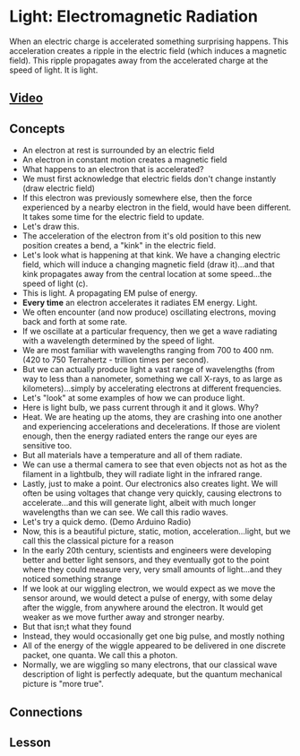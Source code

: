 # Light: Electromagnetic Radiation
When an electric charge is accelerated something surprising happens. This acceleration creates a ripple in the electric field (which induces a magnetic field). This ripple propagates away from the accelerated charge at the speed of light. It is light.

## [Video]()

## Concepts
- An electron at rest is surrounded by an electric field
- An electron in constant motion creates a magnetic field
- What happens to an electron that is accelerated?
- We must first acknowledge that electric fields don't change instantly (draw electric field)
- If this electron was previously somewhere else, then the force experienced by a nearby electron in the field, would have been different. It takes some time for the electric field to update.
- Let's draw this.
- The acceleration of the electron from it's old position to this new position creates a bend, a "kink" in the electric field.
- Let's look what is happening at that kink. We have a changing electric field, which will induce a changing magnetic field (draw it)...and that kink propagates away from the central location at some speed...the speed of light (c).
- This is light. A propagating EM pulse of energy.
- **Every time** an electron accelerates it radiates EM energy. Light.
- We often encounter (and now produce) oscillating electrons, moving back and forth at some rate.
- If we oscillate at a particular frequency, then we get a wave radiating with a wavelength determined by the speed of light.
- We are most familiar with wavelengths ranging from 700 to 400 nm. (420 to 750 Terrahertz - trillion times per second).
- But we can actually produce light a vast range of wavelengths (from way to less than a nanometer, something we call X-rays, to as large as kilometers)...simply by accelerating electrons at different frequencies.
- Let's "look" at some examples of how we can produce light.
- Here is light bulb, we  pass current through it and it glows. Why?
- Heat. We are heating up the atoms, they are crashing into one another and experiencing accelerations and decelerations. If those are violent enough, then the energy radiated enters the range our eyes are sensitive too.
- But all materials have a temperature and all of them radiate.
- We can use a thermal camera to see that even objects not as hot as the filament in a lightbulb, they will radiate light in the infrared range.
- Lastly, just to make a point. Our electronics also creates light. We will often be using voltages that change very quickly, causing electrons to accelerate...and this will generate light, albeit with much longer wavelengths than we can see. We call this radio waves.
- Let's try a quick demo. (Demo Arduino Radio)
- Now, this is a beautiful picture, static, motion, acceleration...light, but we call this the classical picture for a reason
- In the early 20th century, scientists and engineers were developing better and better light sensors, and they eventually got to the point where they could measure very, very small amounts of light...and they noticed something strange
- If we look at our wiggling electron, we would expect as we move the sensor around, we would detect a pulse of energy, with some delay after the wiggle, from anywhere around the electron. It would get weaker as we move further away and stronger nearby.
- But that isn;t what they found
- Instead, they would occasionally get one big pulse, and mostly nothing
- All of the energy of the wiggle appeared to be delivered in one discrete packet, one quanta. We call this a photon.
- Normally, we are wiggling so many electrons, that our classical wave description of light is perfectly adequate, but the quantum mechanical picture is "more true".

## Connections

## Lesson
